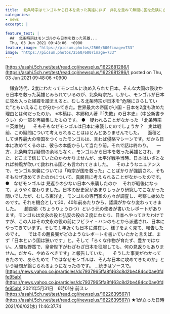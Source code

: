 ```yaml
---
title:  北条時宗はモンゴルから日本を救った英雄に非ず　非礼を重ねて無闇に国を危険にさらす★5  
categories:
- news
excerpt: |
  
feature_text: |
  ##  北条時宗はモンゴルから日本を救った英雄...
  Thu, 03 Jun 2021 09:48:06  +0900
feature_image: "https://picsum.photos/2560/600?image=733"
image: "https://picsum.photos/2560/600?image=733"
---
```


[https://asahi.5ch.net/test/read.cgi/newsplus/1622681286/](https://asahi.5ch.net/test/read.cgi/newsplus/1622681286/)
posted on Thu, 03 Jun 2021 09:48:06  +0900

<!--more-->

　鎌倉時代、2度にわたってモンゴルに攻め入られた日本。そんな大国の侵攻から日本を救った英雄とみられているのが、北条時宗だ。しかし、モンゴルが日本に攻め入った経緯を踏まえると、むしろ北条時宗が日本を“危険にさらしていた”ともいえることが分かってきた。世界最大の帝国が小国・日本を2度も攻めた理由とは何だったのか。 ※本稿は、本郷和人著『「失敗」の日本史』（中公新書ラクレ）の一部を再編集したものです。 ●　疑われることがなかった 「北条時宗＝英雄説」 　そもそもなぜモンゴルは日本に来襲したのでしょうか？　実は戦前、この疑問について考えられることはほとんどありませんでした。 　面積として世界最大の帝国をつくったモンゴルは、言わば侵略マシーンです。だから日本に攻めてくるのは、彼らの本能からして当たり前。それで話は終わり。 　一方、北条時宗は疑問の余地もなく、モンゴルから日本を救った英雄とされ、また、どこまで信じていたのかわかりませんが、太平洋戦争当時、日本はいざとなれば神風が吹いて救われる国とも言われてきました。 　そのようなニュアンスで、モンゴル来襲については「時宗が国を救った」ことばかりが強調され、そもそもなぜ攻めてきたのかについて、真面目に考えられることがなかったのです。 ●　なぜモンゴルは 見返りの少ない日本へ来襲したのか 　それが戦後になって、ようやく変わりました。日本の歴史家があまりしっかり研究してこなかった問いでしたが、むしろ東洋史、モンゴルの専門家の方々が調査し、考察し始めたのです。それを機会として30、40年前あたりから、認識がかなり変わってきました。 　趙良弼（ちょうりょうひつ）という元の使者が書いたレポートがあります。モンゴルは文永の役と弘安の役の２度にわたり、日本へやってきたわけですが、この人はその文永の役の前にフビライ・ハンのもとから派遣され、日本にやってきています。そして１年近くも日本に滞在し、様子をよく見て、報告したのです。 　ではその趙良弼がどのようなレポートを書いていたかと言えば、まず「日本という国は狭いです」と。そして「ろくな作物が育たず、豊かではない。人間も野蛮で、皇帝陛下がわざわざ日本を征服しても、何の見返りもありません。だから、やめるべきです」と報告していた。 　そうした事実がわかってきたので、あらためて「ではなぜモンゴルは、そんな日本に攻めてきたのか」という疑問が論じられるようになったのです。 …続きはソースで。 [https://news.yahoo.co.jp/articles/dc7937965ffa8f463c8d2be484cd0ae0fdfe95ab](https://news.yahoo.co.jp/articles/dc7937965ffa8f463c8d2be484cd0ae0fdfe95ab) 2021年5月31日　6時01分 前スレ [https://asahi.5ch.net/test/read.cgi/newsplus/1622639567/](https://asahi.5ch.net/test/read.cgi/newsplus/1622639567/) ★1が立った日時　2021/06/02(水) 11:46:37.74
